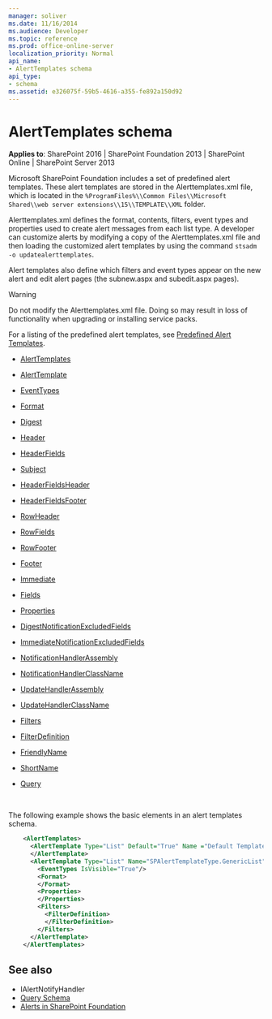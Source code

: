 ```yaml
---
manager: soliver
ms.date: 11/16/2014
ms.audience: Developer
ms.topic: reference
ms.prod: office-online-server
localization_priority: Normal
api_name: 
- AlertTemplates schema
api_type: 
- schema
ms.assetid: e326075f-59b5-4616-a355-fe892a150d92
---
```


# AlertTemplates schema

**Applies to**: SharePoint 2016 | SharePoint Foundation 2013 | SharePoint Online | SharePoint Server 2013

Microsoft SharePoint Foundation includes a set of predefined alert templates. These alert templates are stored in the Alerttemplates.xml file, which is located in the `%ProgramFiles%\\Common Files\\Microsoft Shared\\web server extensions\\15\\TEMPLATE\\XML` folder. 

Alerttemplates.xml defines the format, contents, filters, event types and properties used to create alert messages from each list type. A developer can customize alerts by modifying a copy of the Alerttemplates.xml file and then loading the customized alert templates by using the command `stsadm -o updatealerttemplates`.

Alert templates also define which filters and event types appear on the new alert and edit alert pages (the subnew.aspx and  subedit.aspx pages).

> [!WARNING] 
> Do not modify the Alerttemplates.xml file. Doing so may result in loss of functionality when upgrading or installing service packs.

For a listing of the predefined alert templates, see [Predefined Alert Templates](https://msdn.microsoft.com/library/6a5296b2-c158-40e4-897f-bbf008b6bbaf(Office.15).aspx).

- [AlertTemplates](alerttemplates-element-alerttemplates.md)

- [AlertTemplate](alerttemplate-element-alerttemplates.md)

- [EventTypes](eventtypes-element-alerttemplates.md)

- [Format](format-element-alerttemplates.md)

- [Digest](digest-element-alerttemplates.md)

- [Header](header-element-alerttemplates.md)

- [HeaderFields](headerfields-element-alerttemplates.md)

- [Subject](subject-element-alerttemplates.md)

- [HeaderFieldsHeader](headerfieldsheader-element-alerttempaltes.md)

- [HeaderFieldsFooter](headerfieldsfooter-element-alerttempaltes.md)

- [RowHeader](rowheader-element-alerttemplates.md)

- [RowFields](rowfields-element-alerttemplates.md)

- [RowFooter](rowfooter-element-alerttemplates.md)

- [Footer](footer-element-alerttemplates.md)

- [Immediate](immediate-element-alerttemplates.md)

- [Fields](fields-element-alerttemplates.md)

- [Properties](properties-element-alerttemplates.md)

- [DigestNotificationExcludedFields](digestnotificationexcludedfields-element-alerttemplates.md)

- [ImmediateNotificationExcludedFields](immediatenotificationexcludedfields-element-alerttemplates.md)

- [NotificationHandlerAssembly](notificationhandlerassembly-element-alert-templates.md)

- [NotificationHandlerClassName](notificationhandlerclassname-element-alerttemplates.md)

- [UpdateHandlerAssembly](updatehandlerassembly-element-alerttemplates.md)

- [UpdateHandlerClassName](updatehandlerclassname-element-alerttemplates.md)

- [Filters](filters-element-alerttemplates.md)

- [FilterDefinition](filterdefinition-element-alerttemplates.md)

- [FriendlyName](friendlyname-element-alerttemplates.md)

- [ShortName](shortname-element-alerttemplates.md)

- [Query](query-element-alerttemplates.md)

<br/>

The following example shows the basic elements in an alert templates schema.

```XML 
    <AlertTemplates>
      <AlertTemplate Type="List" Default="True" Name ="Default Template">
      </AlertTemplate>
      <AlertTemplate Type="List" Name="SPAlertTemplateType.GenericList">
        <EventTypes IsVisible="True"/>
        <Format>
        </Format>
        <Properties>
        </Properties>
        <Filters>
          <FilterDefinition>
          </FilterDefinition>
        </Filters>
      </AlertTemplate>
    </AlertTemplates>
```

## See also

- IAlertNotifyHandler
- [Query Schema](query-schema.md)
- [Alerts in SharePoint Foundation](https://msdn.microsoft.com/library/cb9586d9-84e1-43c9-93c9-8a7496f2f41d(Office.15).aspx)



 




